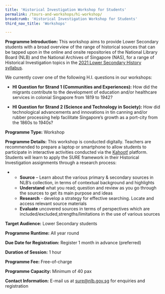 ```yaml
---
title: 'Historical Investigation Workshop for Students'
permalink: /tours-and-workshops/hi-workshop/
breadcrumb: 'Historical Investigation Workshop for Students'
third_nav_title: 'Workshops'

---
```


**Programme Introduction:** This workshop aims to provide Lower Secondary students with a broad overview of the range of historical sources that can be tapped upon in the online and onsite repositories of the National Library Board (NLB) and the National Archives of Singapore (NAS), for a range of Historical Investigation topics in the [2021 Lower Secondary History syllabus](https://www.moe.gov.sg/-/media/files/secondary/syllabuses/humanities/2021-history-lower-secondary-syllabus.pdf).

We currently cover one of the following H.I. questions in our workshops:

- **HI Question for Strand 1 (Communities and Experiences):** How did the migrants contribute to the development of education and/or healthcare services in colonial Singapore from 1819 to 1942? 

- **HI Question for Strand 2 (Science and Technology in Society):** How did technological advancements and innovations in tin canning and/or rubber processing help facilitate Singapore’s growth as a port-city from the 1860s to 1940s? 

**Programme Type:** Workshop

**Programme Details:** This workshop is conducted digitally. Teachers are recommended to prepare a laptop or smartphone to allow students to participate in interactive activities conducted via the [Kahoot!](https://kahoot.it/) platform.  Students will learn to apply the SURE framework in their Historical Investigation assignments through a research process:

- - **Source** – Learn about the various primary & secondary sources in NLB’s collection, in terms of contextual background and highlights
  - **Understand** what you read; question and review as you go through the sources to get its main purpose and ideas
  - **Research** - develop a strategy for effective searching. Locate and access relevant source materials
  - **Evaluate** uncovered sources in terms of perspectives which are included/excluded,strengths/limitations in the use of various sources 

**Target Audience:** Lower Secondary students

**Programme Runtime:** All year round

**Due Date for Registration:** Register 1 month in advance (preferred)

**Duration of Session:** 1 hour

**Programme Fee:** Free-of-charge

**Programme Capacity:** Minimum of 40 pax

**Contact Information:** E-mail us at [sure@nlb.gov.sg](mailto:sure@nlb.gov.sg) for enquiries and registration